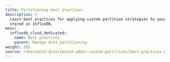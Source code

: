 ```yaml
---
title: Partitioning best practices
description: >
  Learn best practices for applying custom partition strategies to your data
  stored in InfluxDB.
menu:
  influxdb_cloud_dedicated:
    name: Best practices
    parent: Manage data partitioning
weight: 202
source: /shared/v3-distributed-admin-custom-partitions/best-practices.md
---
```


<!-- 
The content of this page is at /content/shared/v3-distributed-admin-custom-partitions/best-practices.md
-->
